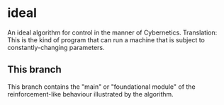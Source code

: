# ideal
An ideal algorithm for control in the manner of Cybernetics. Translation: This is the kind of program that can run a machine that is subject to constantly-changing parameters.

## This branch

This branch contains the "main" or "foundational module" of the reinforcement-like behaviour illustrated by the algorithm.
